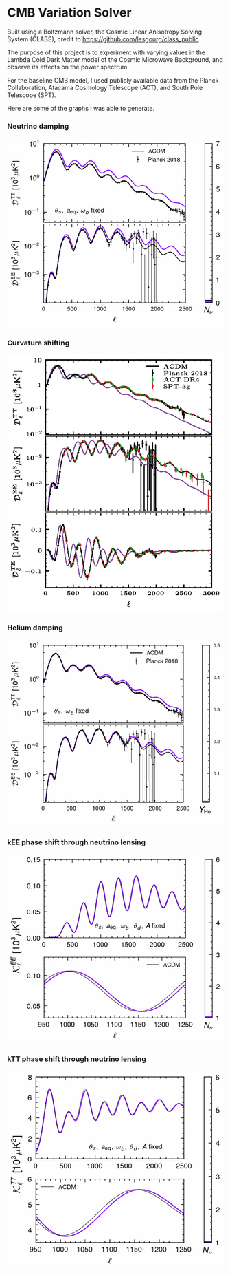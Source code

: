 # CMB Variation Solver

Built using a Boltzmann solver, the Cosmic Linear Anisotropy Solving System (CLASS), credit to https://github.com/lesgourg/class_public

The purpose of this project is to experiment with varying values in the Lambda Cold Dark Matter model of the Cosmic Microwave Background, and observe its effects on the power spectrum. 

For the baseline CMB model, I used publicly available data from the Planck Collaboration, Atacama Cosmology Telescope (ACT), and South Pole Telescope (SPT). 

Here are some of the graphs I was able to generate.

### Neutrino damping

![alt](https://github.com/igobyjack/CMB-variation-solver/blob/main/samples/Dl_Neff_damping.gif)

### Curvature shifting

![alt](https://github.com/igobyjack/CMB-variation-solver/blob/main/samples/Dl_Omega_k.gif)

### Helium damping

![alt](https://github.com/igobyjack/CMB-variation-solver/blob/main/samples/Dl_YHe_damping.gif)

### kEE phase shift through neutrino lensing

![alt](https://github.com/igobyjack/CMB-variation-solver/blob/main/samples/kEE_phase_shift_Neff_lens.gif)

### kTT phase shift through neutrino lensing

![alt](https://github.com/igobyjack/CMB-variation-solver/blob/main/samples/kTT_phase_shift_Neff_lens.gif)
